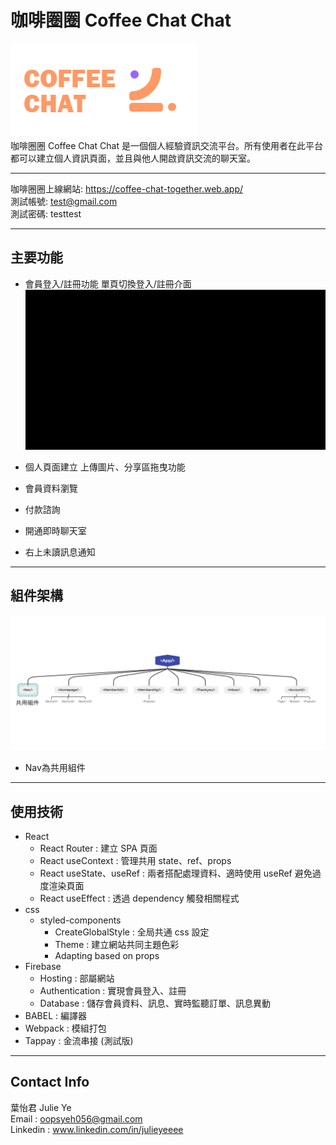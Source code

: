 # 咖啡圈圈 Coffee Chat Chat
![](https://raw.githubusercontent.com/JulieYeeee/coffee-chat-chat/main/static/picture/logo2.png)  
咖啡圈圈 Coffee Chat Chat 是一個個人經驗資訊交流平台。所有使用者在此平台都可以建立個人資訊頁面，並且與他人開啟資訊交流的聊天室。  

****  
咖啡圈圈上線網站: https://coffee-chat-together.web.app/  
測試帳號: test@gmail.com  
測試密碼: testtest  
****  
## 主要功能  
+ 會員登入/註冊功能 
單頁切換登入/註冊介面  
![](https://github.com/JulieYeeee/git-work/blob/main/%E7%99%BB%E5%85%A5.gif)   


+ 個人頁面建立
上傳圖片、分享區拖曳功能


+ 會員資料瀏覽


+ 付款諮詢


+ 開通即時聊天室

+ 右上未讀訊息通知
****  
## 組件架構
![](https://github.com/JulieYeeee/git-work/blob/main/1655057317355.jpg)   
+ Nav為共用組件

****  
## 使用技術  
+ React
  + React Router : 建立 SPA 頁面
  + React useContext : 管理共用 state、ref、props
  + React useState、useRef : 兩者搭配處理資料、適時使用 useRef 避免過度渲染頁面
  + React useEffect : 透過 dependency 觸發相關程式
+ css
  + styled-components
    + CreateGlobalStyle : 全局共通 css 設定
    + Theme : 建立網站共同主題色彩 
    + Adapting based on props
+ Firebase  
  +  Hosting : 部屬網站
  +  Authentication : 實現會員登入、註冊
  +  Database : 儲存會員資料、訊息、實時監聽訂單、訊息異動
+ BABEL : 編譯器
+ Webpack : 模組打包 
+ Tappay : 金流串接 (測試版)

****  
## Contact Info
葉怡君 Julie Ye  
Email : oopsyeh056@gmail.com  
Linkedin : www.linkedin.com/in/julieyeeee   
